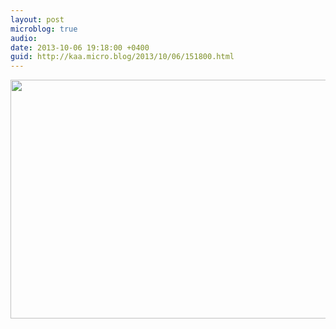 ```yaml
---
layout: post
microblog: true
audio: 
date: 2013-10-06 19:18:00 +0400
guid: http://kaa.micro.blog/2013/10/06/151800.html
---
```

<img src="https://micro.kaa.bz/uploads/2018/dbd5f5c889.jpg" alt="" width="840" height="382" class="alignnone size-full wp-image-1004" />
